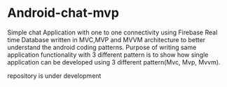 # Android-chat-mvp
Simple chat Application with one to one connectivity using Firebase Real time Database written in MVC,MVP and MVVM  architecture to better understand the android coding patterns. Purpose of writing same application functionality with 3 different pattern is to show how single application can be developed using 3 different pattern(Mvc, Mvp, Mvvm).

repository is under development
